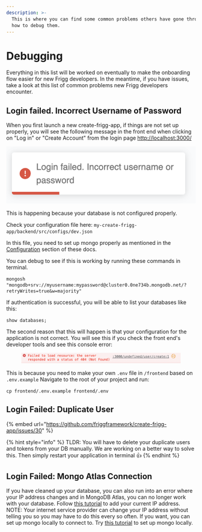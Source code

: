 ```yaml
---
description: >-
  This is where you can find some common problems others have gone through and
  how to debug them.
---
```


# Debugging

Everything in this list will be worked on eventually to make the onboarding flow easier for new Frigg developers. In the meantime, if you have issues, take a look at this list of common problems new Frigg developers encounter.

## Login failed. Incorrect Username of Password

When you first launch a new create-frigg-app, if things are not set up properly, you will see the following message in the front end when clicking on "Log in" or "Create Account" from the login page [http://localhost:3000/](http://localhost:3000/)

![](<../.gitbook/assets/Screen Shot 2023-02-13 at 9.49.26 AM.png>)

This is happening because your database is not configured properly.

Check your configuration file here: `my-create-frigg-app/backend/src/configs/dev.json`

In this file, you need to set up mongo properly as mentioned in the [Configuration](../api-modules/module-list/rollworks/configuration.md) section of these docs.

You can debug to see if this is working by running these commands in terminal.

```
mongosh "mongodb+srv://myusername:mypassword@cluster0.0ne734b.mongodb.net/?retryWrites=true&w=majority"
```

If authentication is successful, you will be able to list your databases like this:

```
show databases;
```

The second reason that this will happen is that your configuration for the application is not correct. You will see this if you check the front end's developer tools and see this console error:

<figure><img src="../.gitbook/assets/Screen Shot 2023-02-13 at 9.57.02 AM.png" alt=""><figcaption></figcaption></figure>

This is because you need to make your own `.env` file in `/frontend` based on `.env.example` Navigate to the root of your project and run:

```
cp frontend/.env.example frontend/.env
```

## Login Failed: Duplicate User

{% embed url="https://github.com/friggframework/create-frigg-app/issues/30" %}

{% hint style="info" %}
TLDR: You will have to delete your duplicate users and tokens from your DB manually. We are working on a better way to solve this. Then simply restart your application in terminal  :thumbsup:
{% endhint %}

## Login Failed: Mongo Atlas Connection

If you have cleaned up your database, you can also run into an error where your IP address changes and in MongoDB Atlas, you can no longer work with your database. Follow [this tutorial](https://www.mongodb.com/docs/atlas/government/tutorial/allow-ip/) to add your current IP address. NOTE: Your internet service provider can change your IP address without telling you so you may have to do this every so often. If you want, you can set up mongo locally to connect to. Try [this tutorial](https://www.mongodb.com/docs/manual/introduction/) to set up mongo locally.
